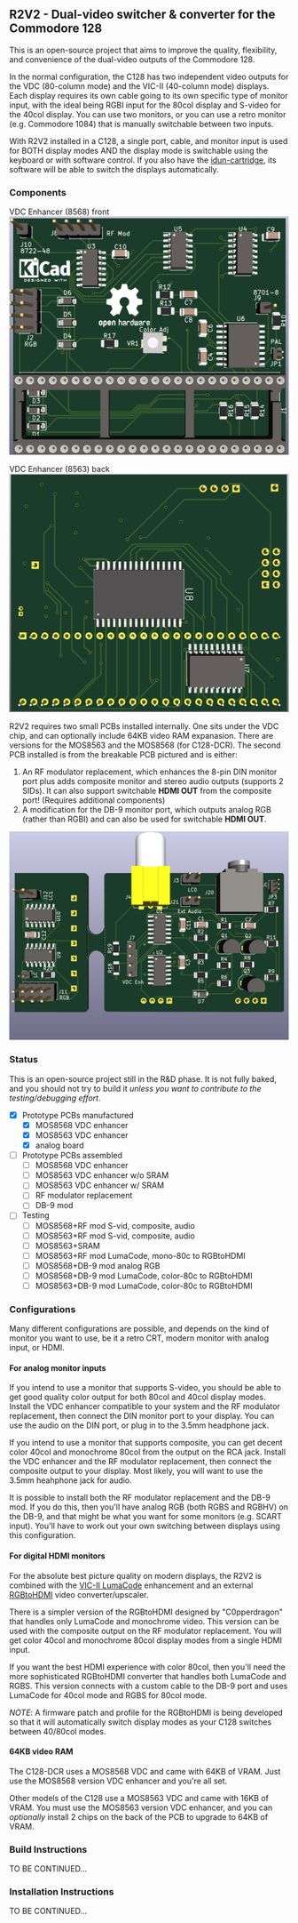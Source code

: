 ## R2V2 - Dual-video switcher & converter for the Commodore 128

This is an open-source project that aims to improve the quality, flexibility, and convenience of the dual-video outputs of the Commodore 128.

In the normal configuration, the C128 has two independent video outputs for the VDC (80-column mode) and the VIC-II (40-column mode) displays. Each display requires its own cable going to its own specific type of monitor input, with the ideal being RGBI input for the 80col display and S-video for the 40col display. You can use two monitors, or you can use a retro monitor (e.g. Commodore 1084) that is manually switchable between two inputs.

With R2V2 installed in a C128, a single port, cable, and monitor input is used for BOTH display modes AND the display mode is switchable using the keyboard or with software control. If you also have the [idun-cartridge](https://github.com/idun-project/idun-cartridge), its software will be able to switch the displays automatically.

### Components

VDC Enhancer (8568) front
![VDC enhancer front](images/digital-8568.png)

VDC Enhancer (8563) back
![VDC enhancer back](images/digital-8563-back.png)

R2V2 requires two small PCBs installed internally. One sits under the VDC chip, and can optionally include 64KB video RAM expanasion. There are versions for the MOS8563 and the MOS8568 (for C128-DCR). The second PCB installed is from the breakable PCB pictured and is either:

1. An RF modulator replacement, which enhances the 8-pin DIN monitor port plus adds composite monitor and stereo audio outputs (supports 2 SIDs). It can also support switchable **HDMI OUT** from the composite port! (Requires additional components)
2. A modification for the DB-9 monitor port, which outputs analog RGB (rather than RGBI) and can also be used for switchable **HDMI OUT**.

![2-part analog PCB](images/analog.png)

### Status

This is an open-source project still in the R&D phase. It is not fully baked, and you should not try to build it _unless you want to contribute to the testing/debugging effort_.

- [x] Prototype PCBs manufactured
    - [x] MOS8568 VDC enhancer
    - [x] MOS8563 VDC enhancer
    - [x] analog board
- [ ] Prototype PCBs assembled
    - [ ] MOS8568 VDC enhancer
    - [ ] MOS8563 VDC enhancer w/o SRAM
    - [ ] MOS8563 VDC enhancer w/ SRAM
    - [ ] RF modulator replacement
    - [ ] DB-9 mod
- [ ] Testing
    - [ ] MOS8568+RF mod S-vid, composite, audio
    - [ ] MOS8563+RF mod S-vid, composite, audio
    - [ ] MOS8563+SRAM
    - [ ] MOS8563+RF mod LumaCode, mono-80c to RGBtoHDMI
    - [ ] MOS8568+DB-9 mod analog RGB
    - [ ] MOS8568+DB-9 mod LumaCode, color-80c to RGBtoHDMI
    - [ ] MOS8563+DB-9 mod LumaCode, color-80c to RGBtoHDMI

### Configurations

Many different configurations are possible, and depends on the kind of monitor you want to use, be it a retro CRT, modern monitor with analog input, or HDMI.

#### For analog monitor inputs

If you intend to use a monitor that supports S-video, you should be able to get good quality color output for both 80col and 40col display modes. Install the VDC enhancer compatible to your system and the RF modulator replacement, then connect the DIN monitor port to your display. You can use the audio on the DIN port, or plug in to the 3.5mm headphone jack.

If you intend to use a monitor that supports composite, you can get decent color 40col and monochrome 80col from the output on the RCA jack. Install the VDC enhancer and the RF modulator replacement, then connect the composite output to your display. Most likely, you will want to use the 3.5mm heahphone jack for audio.

It is possible to install both the RF modulator replacement and the DB-9 mod. If you do this, then you'll have analog RGB (both RGBS and RGBHV) on the DB-9, and that might be what you want for some monitors (e.g. SCART input). You'll have to work out your own switching between displays using this configuration.

#### For digital HDMI monitors

For the absolute best picture quality on modern displays, the R2V2 is combined with the [VIC-II LumaCode](https://github.com/c0pperdragon/LumaCode/wiki/VICIIdizer128-(for-the-C128)) enhancement and an external [RGBtoHDMI](https://github.com/hoglet67/RGBtoHDMI/wiki) video converter/upscaler.

There is a simpler version of the RGBtoHDMI designed by "C0pperdragon" that handles only LumaCode and monochrome video. This version can be used with the composite output on the RF modulator replacement. You will get color 40col and monochrome 80col display modes from a single HDMI input.

If you want the best HDMI experience with color 80col, then you'll need the more sophisticated RGBtoHDMI converter that handles both LumaCode and RGBS. This version connects with a custom cable to the DB-9 port and uses LumaCode for 40col mode and RGBS for 80col mode.

_NOTE_: A firmware patch and profile for the RGBtoHDMI is being developed so that it will automatically switch display modes as your C128 switches between 40/80col modes.

#### 64KB video RAM

The C128-DCR uses a MOS8568 VDC and came with 64KB of VRAM. Just use the MOS8568 version VDC enhancer and you're all set.

Other models of the C128 use a MOS8563 VDC and came with 16KB of VRAM. You must use the MOS8563 version VDC enhancer, and you can _optionally_ install 2 chips on the back of the PCB to upgrade to 64KB of VRAM.

### Build Instructions

TO BE CONTINUED...

### Installation Instructions

TO BE CONTINUED...
